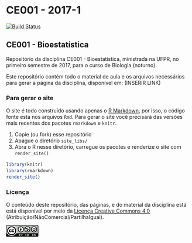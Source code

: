 # CE001 - 2017-1

[![Build Status](https://travis-ci.org/fernandomayer/ce001n-2017-1.svg)](https://travis-ci.org/fernandomayer/ce001n-2017-1)

## CE001 - Bioestatística

Repositório da disciplina CE001 - Bioestatística, ministrada na UFPR, no
primeiro semestre de 2017, para o curso de Biologia (noturno).

Este repositório contém todo o material de aula e os arquivos
necessários para gerar a página da disciplina, disponível em:
(INSERIR LINK)

### Para gerar o site

O site é todo construído usando apenas o [R Markdown][], por isso, o
código fonte está nos arquivos `Rmd`. Para gerar o site você precisará
das versões mais recentes dos pacotes `rmarkdown` e `knitr`.

1. Copie (ou fork) esse repositório
2. Apague o diretório `site_libs/`
3. Abra o R nesse diretório, carregue os pacotes e renderize o site com
   `render_site()`
```r
library(knitr)
library(rmarkdown)
render_site()
```

### Licença

O conteúdo deste repositório, das páginas, e do material da disciplina
está está disponível por meio da [Licença Creative Commons 4.0][]
(Atribuição/NãoComercial/PartilhaIgual).

![Licença Creative Commons 4.0](img/CC_by-nc-sa_88x31.png)


[Licença Creative Commons 4.0]: https://creativecommons.org/licenses/by-nc-sa/4.0/deed.pt_BR
[R Markdown]: http://rmarkdown.rstudio.com
